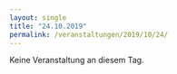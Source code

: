 ```yaml
---
layout: single
title: "24.10.2019"
permalink: /veranstaltungen/2019/10/24/
---
```


Keine Veranstaltung an diesem Tag.
